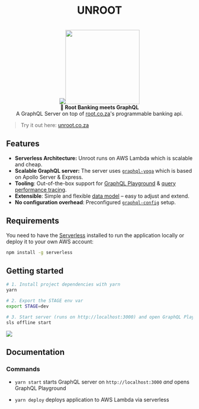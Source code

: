 <h1 align="center"><strong>UNROOT</strong></h1>

<br />

<div align="center"><img src="https://imgur.com/1MfnLVl.png" /><img src="https://i.imgur.com/GYTRiO8.png" width="200px" /></div>

<div align="center"><strong>🚀 Root Banking meets GraphQL</strong></div>
<div align="center">A GraphQL Server on top of <a href="https://root.co.za">root.co.za</a>'s programmable banking api.</div>

> Try it out here: [unroot.co.za](https://unroot.co.za)

## Features
- **Serverless Architecture:** Unroot runs on AWS Lambda which is scalable and cheap.
- **Scalable GraphQL server:** The server uses [`graphql-yoga`](https://github.com/prisma/graphql-yoga) which is based on Apollo Server & Express.
- **Tooling**: Out-of-the-box support for [GraphQL Playground](https://github.com/prisma/graphql-playground) & [query performance tracing](https://github.com/apollographql/apollo-tracing).
- **Extensible**: Simple and flexible [data model](./src/schema.graphql) – easy to adjust and extend.
- **No configuration overhead**: Preconfigured [`graphql-config`](https://github.com/prisma/graphql-config) setup.

## Requirements

You need to have the [Serverless](https://github.com/serverless/serverless/) installed to run the application locally or deploy it to your own AWS account:

```sh
npm install -g serverless
```

## Getting started

```sh
# 1. Install project dependencies with yarn
yarn

# 2. Export the STAGE env var
export STAGE=dev

# 3. Start server (runs on http://localhost:3000) and open GraphQL Playground
sls offline start
```

![](https://imgur.com/hElq68i.png)

## Documentation

### Commands

- `yarn start` starts GraphQL server on `http://localhost:3000` _and_ opens GraphQL Playground

- `yarn deploy` deploys application to AWS Lambda via serverless
